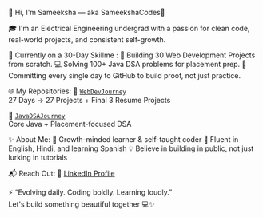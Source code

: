 👋 Hi, I'm Sameeksha — aka SameekshaCodes🌱

🎓 I'm an Electrical Engineering undergrad with a passion for clean code, real-world projects, and consistent self-growth.

🚀 Currently on a 30-Day Skillme :
 📂 Building 30 Web Development Projects from scratch.
 💻 Solving 100+ Java DSA problems for placement prep.
 🎯 Committing every single day to GitHub to build proof, not just practice.

🌐 My Repositories:
📁 [`WebDevJourney`](https://github.com/Sameeksha_evolving/WebDevJourney)  
27 Days → 27 Projects + Final 3 Resume Projects 

📁 [`JavaDSAJourney`](https://github.com/Sameeksha_evolving/JavaDSAJourney)  
 Core Java + Placement-focused DSA  

✨ About Me:
🧠 Growth-minded learner & self-taught coder
💬 Fluent in English, Hindi, and learning Spanish
💡 Believe in building in public, not just lurking in tutorials

📬 Reach Out:
🔗 [LinkedIn Profile](https://www.linkedin.com/in/sameeksha-sharma)

⚡ “Evolving daily. Coding boldly. Learning loudly.”  
Let's build something beautiful together 💻✨
